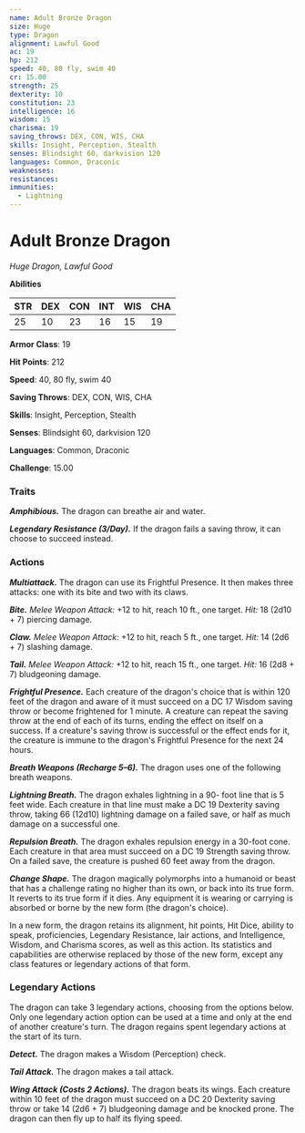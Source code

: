 ```yaml
---
name: Adult Bronze Dragon
size: Huge
type: Dragon
alignment: Lawful Good
ac: 19
hp: 212
speed: 40, 80 fly, swim 40
cr: 15.00
strength: 25
dexterity: 10
constitution: 23
intelligence: 16
wisdom: 15
charisma: 19
saving_throws: DEX, CON, WIS, CHA
skills: Insight, Perception, Stealth
senses: Blindsight 60, darkvision 120
languages: Common, Draconic
weaknesses:
resistances:
immunities:
  - Lightning
---
```


# Adult Bronze Dragon

*Huge Dragon, Lawful Good*

**Abilities**

| STR | DEX | CON | INT | WIS | CHA |
| --- | --- | --- | --- | --- | --- |
| 25 | 10 | 23 | 16 | 15 | 19 |

**Armor Class**: 19

**Hit Points**: 212

**Speed**: 40, 80 fly, swim 40

**Saving Throws**: DEX, CON, WIS, CHA

**Skills**: Insight, Perception, Stealth

**Senses**: Blindsight 60, darkvision 120

**Languages**: Common, Draconic

**Challenge**: 15.00


### Traits
***Amphibious.*** The dragon can breathe air and water.

***Legendary Resistance (3/Day).*** If the dragon fails a saving throw, it can choose to succeed instead.

### Actions
***Multiattack.*** The dragon can use its Frightful Presence. It then makes three attacks: one with its bite and two with its claws.

***Bite.*** *Melee Weapon Attack:* +12 to hit, reach 10 ft., one target. *Hit:* 18 (2d10 + 7) piercing damage.

***Claw.*** *Melee Weapon Attack:* +12 to hit, reach 5 ft., one target. *Hit:* 14 (2d6 + 7) slashing damage.

***Tail.*** *Melee Weapon Attack:* +12 to hit, reach 15 ft., one target. *Hit:* 16 (2d8 + 7) bludgeoning damage.

***Frightful Presence.*** Each creature of the dragon's choice that is within 120 feet of the dragon and aware of it must succeed on a DC 17 Wisdom saving throw or become frightened for 1 minute. A creature can repeat the saving throw at the end of each of its turns, ending the effect on itself on a success. If a creature's saving throw is successful or the effect ends for it, the creature is immune to the dragon's Frightful Presence for the next 24 hours.

***Breath Weapons (Recharge 5–6).*** The dragon uses one of the following breath weapons.

***Lightning Breath.*** The dragon exhales lightning in a 90- foot line that is 5 feet wide. Each creature in that line must make a DC 19 Dexterity saving throw, taking 66 (12d10) lightning damage on a failed save, or half as much damage on a successful one.

***Repulsion Breath.*** The dragon exhales repulsion energy in a 30-foot cone. Each creature in that area must succeed on a DC 19 Strength saving throw. On a failed save, the creature is pushed 60 feet away from the dragon.

***Change Shape.*** The dragon magically polymorphs into a humanoid or beast that has a challenge rating no higher than its own, or back into its true form. It reverts to its true form if it dies. Any equipment it is wearing or carrying is absorbed or borne by the new form (the dragon's choice).

In a new form, the dragon retains its alignment, hit points, Hit Dice, ability to speak, proficiencies, Legendary Resistance, lair actions, and Intelligence, Wisdom, and Charisma scores, as well as this action. Its statistics and capabilities are otherwise replaced by those of the new form, except any class features or legendary actions of that form.

### Legendary Actions
The dragon can take 3 legendary actions, choosing from the options below. Only one legendary action option can be used at a time and only at the end of another creature's turn. The dragon regains spent legendary actions at the start of its turn.

***Detect.*** The dragon makes a Wisdom (Perception) check.

***Tail Attack.*** The dragon makes a tail attack.

***Wing Attack (Costs 2 Actions).*** The dragon beats its wings. Each creature within 10 feet of the dragon must succeed on a DC 20 Dexterity saving throw or take 14 (2d6 + 7) bludgeoning damage and be knocked prone. The dragon can then fly up to half its flying speed.
